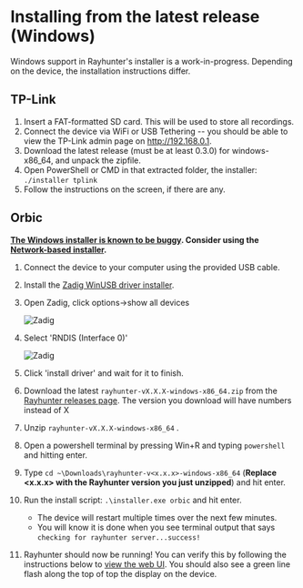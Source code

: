 # Installing from the latest release (Windows)

Windows support in Rayhunter's installer is a work-in-progress. Depending on the device, the installation instructions differ.

## TP-Link

1. Insert a FAT-formatted SD card. This will be used to store all recordings.
2. Connect the device via WiFi or USB Tethering -- you should be able to view the TP-Link admin page on <http://192.168.0.1>.
3. Download the latest release (must be at least 0.3.0) for windows-x86_64, and unpack the zipfile.
4. Open PowerShell or CMD in that extracted folder, the installer: `./installer tplink`
5. Follow the instructions on the screen, if there are any.

## Orbic

<div class=warning><strong>

[The Windows installer is known to be buggy](https://github.com/EFForg/rayhunter/issues/366). Consider using the [Network-based installer](./orbic.md#the-network-installer).

</strong></div>

1. Connect the device to your computer using the provided USB cable.
1. Install the [Zadig WinUSB driver installer](https://zadig.akeo.ie/).
1. Open Zadig, click options->show all devices 

    ![Zadig](./zadig2.png)

1. Select 'RNDIS (Interface 0)'

    ![Zadig](./zadig.png)

1. Click 'install driver' and wait for it to finish. 
2. Download the latest `rayhunter-vX.X.X-windows-x86_64.zip` from the [Rayhunter releases page](https://github.com/EFForg/rayhunter/releases). The version you download will have numbers instead of X
3. Unzip `rayhunter-vX.X.X-windows-x86_64` .
1. Open a powershell terminal by pressing Win+R and typing `powershell` and hitting enter. 
5. Type `cd ~\Downloads\rayhunter-v<x.x.x>-windows-x86_64` (**Replace <x.x.x> with the Rayhunter version you just unzipped**) and hit enter.
5. Run the install script: `.\installer.exe orbic` and hit enter.
    - The device will restart multiple times over the next few minutes.
    - You will know it is done when you see terminal output that says `checking for rayhunter server...success!`
6. Rayhunter should now be running! You can verify this by following the instructions below to [view the web UI](./using-rayhunter.md#the-web-ui). You should also see a green line flash along the top of top the display on the device.
